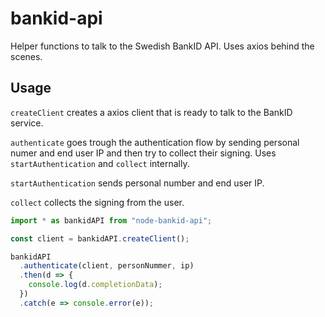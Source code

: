 # bankid-api

Helper functions to talk to the Swedish BankID API. Uses axios behind the scenes.

## Usage

`createClient` creates a axios client that is ready to talk to the BankID service.

`authenticate` goes trough the authentication flow by sending personal numer and end user IP and then try to collect their signing. Uses `startAuthentication` and `collect` internally.

`startAuthentication` sends personal number and end user IP.

`collect` collects the signing from the user.

```js
import * as bankidAPI from "node-bankid-api";

const client = bankidAPI.createClient();

bankidAPI
  .authenticate(client, personNummer, ip)
  .then(d => {
    console.log(d.completionData);
  })
  .catch(e => console.error(e));
```
